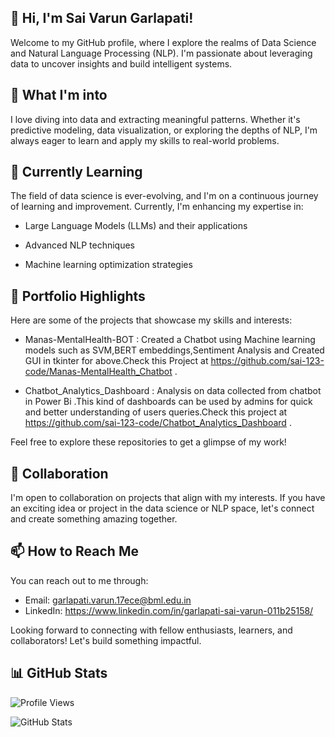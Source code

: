 ## 👋 Hi, I'm Sai Varun Garlapati!

Welcome to my GitHub profile, where I explore the realms of Data Science and Natural Language Processing (NLP). I'm passionate about leveraging data to uncover insights and build intelligent systems.

## 👀 What I'm into

I love diving into data and extracting meaningful patterns. Whether it's predictive modeling, data visualization, or exploring the depths of NLP, I'm always eager to learn and apply my skills to real-world problems.

## 🌱 Currently Learning

The field of data science is ever-evolving, and I'm on a continuous journey of learning and improvement. Currently, I'm enhancing my expertise in:

- Large Language Models (LLMs) and their applications

- Advanced NLP techniques

- Machine learning optimization strategies

## 💼 Portfolio Highlights

Here are some of the projects that showcase my skills and interests:

- Manas-MentalHealth-BOT :
  Created a Chatbot using Machine learning models such as SVM,BERT embeddings,Sentiment Analysis and Created GUI in tkinter for above.Check this Project at
  https://github.com/sai-123-code/Manas-MentalHealth_Chatbot .
  
- Chatbot_Analytics_Dashboard :
  Analysis on data collected from chatbot in Power Bi .This kind of dashboards can be used by admins for quick and better understanding of users queries.Check this project 
  at https://github.com/sai-123-code/Chatbot_Analytics_Dashboard .
  
Feel free to explore these repositories to get a glimpse of my work!

## 💞️ Collaboration

I'm open to collaboration on projects that align with my interests. If you have an exciting idea or project in the data science or NLP space, let's connect and create something amazing together.

## 📫 How to Reach Me

You can reach out to me through:
- Email: garlapati.varun.17ece@bml.edu.in
- LinkedIn: https://www.linkedin.com/in/garlapati-sai-varun-011b25158/

Looking forward to connecting with fellow enthusiasts, learners, and collaborators! Let's build something impactful.

##  📊 GitHub Stats
![Profile Views](https://komarev.com/ghpvc/?username=sai-123-code&color=blue&style=flat)

![GitHub Stats](https://github-readme-stats.vercel.app/api?username=sai-123-code&show_icons=true&theme=radical)









<!---
sai-123-code/sai-123-code is a ✨ special ✨ repository because its `README.md` (this file) appears on your GitHub profile.
You can click the Preview link to take a look at your changes.
--->
